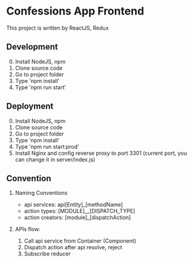 # Confessions App Frontend
This project is written by ReactJS, Redux

## Development
0. Install NodeJS, npm
1. Clone source code
2. Go to project folder
3. Type 'npm install'
4. Type 'npm run start'

## Deployment
0. Install NodeJS, npm
1. Clone source code
2. Go to project folder
3. Type 'npm install'
4. Type 'npm run start:prod'
5. Install Nginx and config reverse proxy to port 3301 (current port, you can change it in server/index.js)

## Convention
1. Naming Conventions
	- api services: api[Entity]_[methodName]
	- action types: [MODULE]__[DISPATCH_TYPE]
	- action creators: [module]_[dispatchAction]

2. APIs flow:
	1. Call api service from Container (Component)
	2. Dispatch action after api resolve, reject
	3. Subscribe reducer